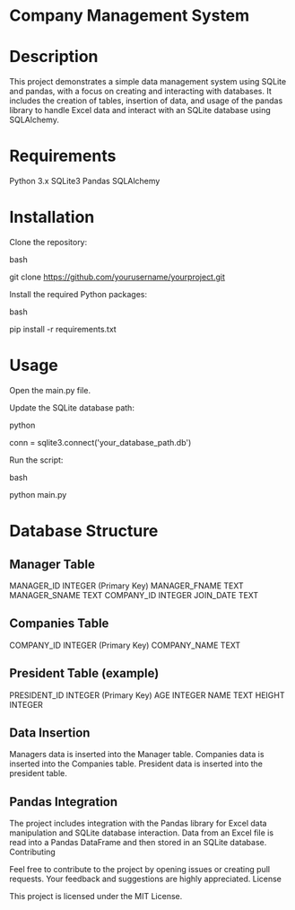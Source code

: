 # Company Management System

# Description

This project demonstrates a simple data management system using SQLite and pandas, with a focus on creating and interacting with databases. It includes the creation of tables, insertion of data, and usage of the pandas library to handle Excel data and interact with an SQLite database using SQLAlchemy.


# Requirements

  Python 3.x
  SQLite3
  Pandas
  SQLAlchemy

# Installation

  Clone the repository:

  bash

git clone https://github.com/yourusername/yourproject.git

Install the required Python packages:

bash

  pip install -r requirements.txt

# Usage

Open the main.py file.

Update the SQLite database path:

python

conn = sqlite3.connect('your_database_path.db')

Run the script:

bash

python main.py

# Database Structure
## Manager Table

MANAGER_ID INTEGER (Primary Key)
MANAGER_FNAME TEXT
MANAGER_SNAME TEXT
COMPANY_ID INTEGER
JOIN_DATE TEXT

## Companies Table

COMPANY_ID INTEGER (Primary Key)
COMPANY_NAME TEXT

## President Table (example)

PRESIDENT_ID INTEGER (Primary Key)
AGE INTEGER
NAME TEXT
HEIGHT INTEGER

## Data Insertion

Managers data is inserted into the Manager table.
Companies data is inserted into the Companies table.
President data is inserted into the president table.

## Pandas Integration

The project includes integration with the Pandas library for Excel data manipulation and SQLite database interaction. Data from an Excel file is read into a Pandas DataFrame and then stored in an SQLite database.
Contributing

Feel free to contribute to the project by opening issues or creating pull requests. Your feedback and suggestions are highly appreciated.
License

This project is licensed under the MIT License.
